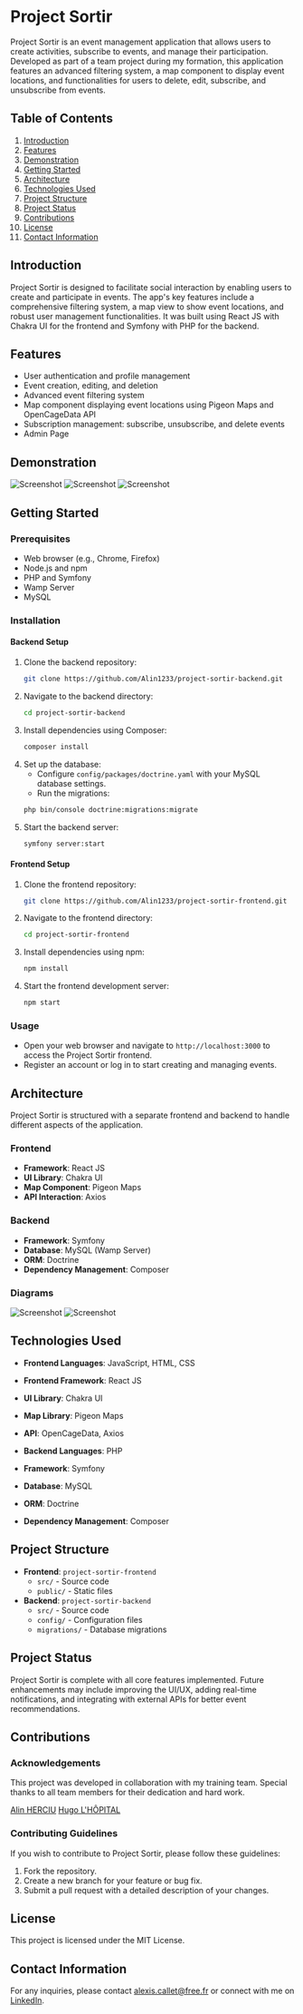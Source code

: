 # Project Sortir

Project Sortir is an event management application that allows users to create activities, subscribe to events, and manage their participation. Developed as part of a team project during my formation, this application features an advanced filtering system, a map component to display event locations, and functionalities for users to delete, edit, subscribe, and unsubscribe from events.

## Table of Contents

1. [Introduction](#introduction)
2. [Features](#features)
3. [Demonstration](#demonstration)
4. [Getting Started](#getting-started)
5. [Architecture](#architecture)
6. [Technologies Used](#technologies-used)
7. [Project Structure](#project-structure)
8. [Project Status](#project-status)
9. [Contributions](#contributions)
10. [License](#license)
11. [Contact Information](#contact-information)

## Introduction

Project Sortir is designed to facilitate social interaction by enabling users to create and participate in events. The app's key features include a comprehensive filtering system, a map view to show event locations, and robust user management functionalities. It was built using React JS with Chakra UI for the frontend and Symfony with PHP for the backend.

## Features

- User authentication and profile management
- Event creation, editing, and deletion
- Advanced event filtering system
- Map component displaying event locations using Pigeon Maps and OpenCageData API
- Subscription management: subscribe, unsubscribe, and delete events
- Admin Page

## Demonstration

![Screenshot](https://github.com/Alin1233/project-sortir/blob/main/screenshots/Activity%20Creation.png?raw=true)
![Screenshot](https://github.com/Alin1233/project-sortir/blob/main/screenshots/Home%20Page.png?raw=true)
![Screenshot](https://github.com/Alin1233/project-sortir/blob/main/screenshots/My%20Profie.png?raw=true)


## Getting Started

### Prerequisites

- Web browser (e.g., Chrome, Firefox)
- Node.js and npm
- PHP and Symfony
- Wamp Server
- MySQL

### Installation

#### Backend Setup

1. Clone the backend repository:
    ```bash
    git clone https://github.com/Alin1233/project-sortir-backend.git
    ```
2. Navigate to the backend directory:
    ```bash
    cd project-sortir-backend
    ```
3. Install dependencies using Composer:
    ```bash
    composer install
    ```
4. Set up the database:
    - Configure `config/packages/doctrine.yaml` with your MySQL database settings.
    - Run the migrations:
    ```bash
    php bin/console doctrine:migrations:migrate
    ```
5. Start the backend server:
    ```bash
    symfony server:start
    ```

#### Frontend Setup

1. Clone the frontend repository:
    ```bash
    git clone https://github.com/Alin1233/project-sortir-frontend.git
    ```
2. Navigate to the frontend directory:
    ```bash
    cd project-sortir-frontend
    ```
3. Install dependencies using npm:
    ```bash
    npm install
    ```
4. Start the frontend development server:
    ```bash
    npm start
    ```

### Usage

- Open your web browser and navigate to `http://localhost:3000` to access the Project Sortir frontend.
- Register an account or log in to start creating and managing events.

## Architecture

Project Sortir is structured with a separate frontend and backend to handle different aspects of the application.

### Frontend

- **Framework**: React JS
- **UI Library**: Chakra UI
- **Map Component**: Pigeon Maps
- **API Interaction**: Axios

### Backend

- **Framework**: Symfony
- **Database**: MySQL (Wamp Server)
- **ORM**: Doctrine
- **Dependency Management**: Composer

### Diagrams

![Screenshot](https://github.com/Alin1233/project-sortir/blob/main/screenshots/Class%20Diagram.png?raw=true)
![Screenshot](https://github.com/Alin1233/project-sortir/blob/main/screenshots/Diagram%20State%20of%20Activity.png?raw=true)

## Technologies Used

- **Frontend Languages**: JavaScript, HTML, CSS
- **Frontend Framework**: React JS
- **UI Library**: Chakra UI
- **Map Library**: Pigeon Maps
- **API**: OpenCageData, Axios

- **Backend Languages**: PHP
- **Framework**: Symfony
- **Database**: MySQL
- **ORM**: Doctrine
- **Dependency Management**: Composer

## Project Structure

- **Frontend**: `project-sortir-frontend`
  - `src/` - Source code
  - `public/` - Static files
- **Backend**: `project-sortir-backend`
  - `src/` - Source code
  - `config/` - Configuration files
  - `migrations/` - Database migrations

## Project Status

Project Sortir is complete with all core features implemented. Future enhancements may include improving the UI/UX, adding real-time notifications, and integrating with external APIs for better event recommendations.

## Contributions

### Acknowledgements

This project was developed in collaboration with my training team. Special thanks to all team members for their dedication and hard work.

[Alin HERCIU](https://www.linkedin.com/in/hugo-l-hopital/)
[Hugo L'HÔPITAL](https://www.linkedin.com/in/alin-herciu-22a550284/)

### Contributing Guidelines

If you wish to contribute to Project Sortir, please follow these guidelines:
1. Fork the repository.
2. Create a new branch for your feature or bug fix.
3. Submit a pull request with a detailed description of your changes.

## License

This project is licensed under the MIT License.

## Contact Information

For any inquiries, please contact [alexis.callet@free.fr](mailto:alexis.callet@free.fr) or connect with me on [LinkedIn](https://www.linkedin.com/in/alexiscallet/).
